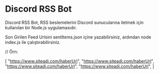 # Discord RSS Bot

Discord RSS Bot, RSS beslemelerini Discord sunucularına iletmek için kullanılan bir Node.js uygulamasıdır.

Son Girilen Feed Urlsini sentItems.json içine yazabilirsiniz, ardından node index.js ile çalıştırabilirsiniz.

// Örn:

[
  "https://www.siteadi.com/haberUrl",
  "https://www.siteadi.com/haberUrl",
  "https://www.siteadi.com/haberUrl",
  "https://www.siteadi.com/haberUrl",
]
